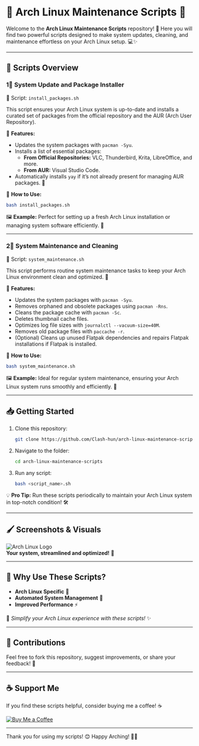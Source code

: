 # 🐧 Arch Linux Maintenance Scripts 🚀

Welcome to the **Arch Linux Maintenance Scripts** repository! 🎉 Here you will find two powerful scripts designed to make system updates, cleaning, and maintenance effortless on your Arch Linux setup. 💻✨

---

## 📜 Scripts Overview

### 1⃣ **System Update and Package Installer**
📂 Script: `install_packages.sh`

This script ensures your Arch Linux system is up-to-date and installs a curated set of packages from the official repository and the AUR (Arch User Repository). 

🔧 **Features:**
- Updates the system packages with `pacman -Syu`.
- Installs a list of essential packages:
  - **From Official Repositories:** VLC, Thunderbird, Krita, LibreOffice, and more.
  - **From AUR:** Visual Studio Code.
- Automatically installs `yay` if it’s not already present for managing AUR packages. 🚀

🌟 **How to Use:**
```bash
bash install_packages.sh
```

🖼️ **Example:** Perfect for setting up a fresh Arch Linux installation or managing system software efficiently. 💾

---

### 2⃣ **System Maintenance and Cleaning**
📂 Script: `system_maintenance.sh`

This script performs routine system maintenance tasks to keep your Arch Linux environment clean and optimized. 🧹

🔧 **Features:**
- Updates the system packages with `pacman -Syu`.
- Removes orphaned and obsolete packages using `pacman -Rns`.
- Cleans the package cache with `pacman -Sc`.
- Deletes thumbnail cache files.
- Optimizes log file sizes with `journalctl --vacuum-size=40M`.
- Removes old package files with `paccache -r`.
- (Optional) Cleans up unused Flatpak dependencies and repairs Flatpak installations if Flatpak is installed.

🌟 **How to Use:**
```bash
bash system_maintenance.sh
```

🖼️ **Example:** Ideal for regular system maintenance, ensuring your Arch Linux system runs smoothly and efficiently. 💨

---

## 📥 Getting Started

1. Clone this repository:
   ```bash
   git clone https://github.com/Clash-hun/arch-linux-maintenance-scripts.git
   ```
2. Navigate to the folder:
   ```bash
   cd arch-linux-maintenance-scripts
   ```
3. Run any script:
   ```bash
   bash <script_name>.sh
   ```

💡 **Pro Tip:** Run these scripts periodically to maintain your Arch Linux system in top-notch condition! 🛠️

---

## 🖌️ Screenshots & Visuals

![Arch Linux Logo](https://upload.wikimedia.org/wikipedia/commons/a/a5/Archlinux-icon-crystal-64.svg)  
**Your system, streamlined and optimized!** 🎨

---

## 🌱 Why Use These Scripts?
- **Arch Linux Specific** 🐧
- **Automated System Management** 🤖
- **Improved Performance** ⚡

🌟 *Simplify your Arch Linux experience with these scripts!* ✨

---

## 🤝 Contributions

Feel free to fork this repository, suggest improvements, or share your feedback! 💙

---

## ☕ Support Me

If you find these scripts helpful, consider buying me a coffee! ☕

[![Buy Me a Coffee](https://img.shields.io/badge/Buy%20Me%20a%20Coffee-%23FFDD00.svg?style=for-the-badge&logo=buy-me-a-coffee&logoColor=black)](https://paypal.me/clash2un?country.x=HU&locale.x=hu_HU)

---

Thank you for using my scripts! 😊 Happy Arching! 🎩✨
